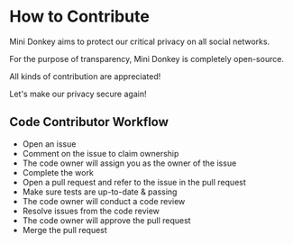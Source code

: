 # How to Contribute

Mini Donkey aims to protect our critical privacy on all social networks.

For the purpose of transparency, Mini Donkey is completely open-source.

All kinds of contribution are appreciated!

Let's make our privacy secure again!

## Code Contributor Workflow

* Open an issue
* Comment on the issue to claim ownership
* The code owner will assign you as the owner of the issue
* Complete the work
* Open a pull request and refer to the issue in the pull request
* Make sure tests are up-to-date & passing
* The code owner will conduct a code review
* Resolve issues from the code review
* The code owner will approve the pull request
* Merge the pull request

